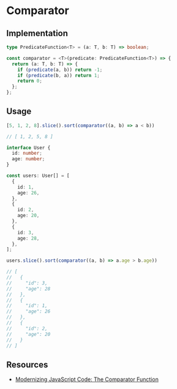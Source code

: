 # Comparator

## Implementation

```typescript
type PredicateFunction<T> = (a: T, b: T) => boolean;

const comparator = <T>(predicate: PredicateFunction<T>) => {
  return (a: T, b: T) => {
    if (predicate(a, b)) return -1;
    if (predicate(b, a)) return 1;
    return 0;
  };
};
```

## Usage

```typescript
[5, 1, 2, 8].slice().sort(comparator((a, b) => a < b))

// [ 1, 2, 5, 8 ]

interface User {
  id: number;
  age: number;
}

const users: User[] = [
  {
    id: 1,
    age: 26,
  },
  {
    id: 2,
    age: 20,
  },
  {
    id: 3,
    age: 28,
  },
];

users.slice().sort(comparator((a, b) => a.age > b.age))

// [
//   {
//     "id": 3,
//     "age": 28
//   },
//   {
//     "id": 1,
//     "age": 26
//   },
//   {
//     "id": 2,
//     "age": 20
//   }
// ]
```

## Resources

- [Modernizing JavaScript Code: The Comparator Function](https://medium.com/the-non-traditional-developer/modernizing-javascript-code-the-comparator-function-d41f963830d7)
